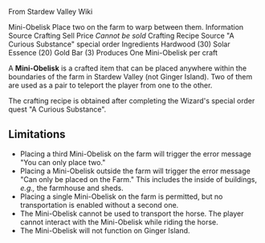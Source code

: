 From Stardew Valley Wiki

Mini-Obelisk Place two on the farm to warp between them. Information Source Crafting Sell Price *Cannot be sold* Crafting Recipe Source "A Curious Substance" special order Ingredients Hardwood (30) Solar Essence (20) Gold Bar (3) Produces One Mini-Obelisk per craft

A **Mini-Obelisk** is a crafted item that can be placed anywhere within the boundaries of the farm in Stardew Valley (not Ginger Island). Two of them are used as a pair to teleport the player from one to the other.

The crafting recipe is obtained after completing the Wizard's special order quest "A Curious Substance".

## Limitations

- Placing a third Mini-Obelisk on the farm will trigger the error message "You can only place two."
- Placing a Mini-Obelisk outside the farm will trigger the error message "Can only be placed on the Farm." This includes the inside of buildings, *e.g.,* the farmhouse and sheds.
- Placing a single Mini-Obelisk on the farm is permitted, but no transportation is enabled without a second one.
- The Mini-Obelisk cannot be used to transport the horse. The player cannot interact with the Mini-Obelisk while riding the horse.
- The Mini-Obelisk will not function on Ginger Island.